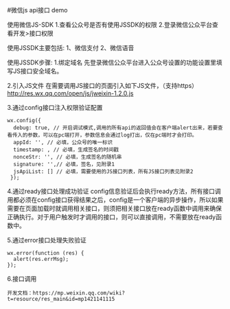 #微信js api接口 demo

使用微信JS-SDK 
  1.查看公众号是否有使用JSSDK的权限 
  2.登录微信公众平台查看开发>接口权限

使用JSSDK主要包括: 
  1、微信支付 
  2、微信语音

使用JSSDK步骤: 
  1.绑定域名 先登录微信公众平台进入公众号设置的功能设置里填写JS接口安全域名。

  2.引入JS文件 在需要调用JS接口的页面引入如下JS文件，（支持https） 
    http://res.wx.qq.com/open/js/jweixin-1.2.0.js

  3.通过config接口注入权限验证配置

    wx.config({ 
      debug: true, // 开启调试模式,调用的所有api的返回值会在客户端alert出来，若要查看传入的参数，可以在pc端打开，参数信息会通过log打出，仅在pc端时才会打印。 
      appId: '', // 必填，公众号的唯一标识 
      timestamp: , // 必填，生成签名的时间戳 
      nonceStr: '', // 必填，生成签名的随机串 
      signature: '',// 必填，签名，见附录1 
      jsApiList: [] // 必填，需要使用的JS接口列表，所有JS接口列表见附录2 
     }); 
  4.通过ready接口处理成功验证 config信息验证后会执行ready方法，所有接口调用都必须在config接口获得结果之后，config是一个客户端的异步操作，所以如果需要在页面加载时就调用相关接口，则须把相关接口放在ready函数中调用来确保正确执行。对于用户触发时才调用的接口，则可以直接调用，不需要放在ready函数中。

  5.通过error接口处理失败验证

    wx.error(function (res) {
      alert(res.errMsg);
    });
  6.接口调用

    开发文档：https://mp.weixin.qq.com/wiki?t=resource/res_main&id=mp1421141115
